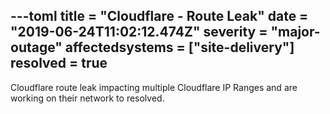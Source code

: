---toml
title = "Cloudflare - Route Leak"
date = "2019-06-24T11:02:12.474Z"
severity = "major-outage"
affectedsystems = ["site-delivery"]
resolved = true
---
Cloudflare route leak impacting multiple Cloudflare IP Ranges and are working on their network to resolved.

<!--- language code: en -->
